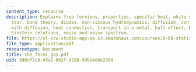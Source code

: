 ```yaml
---
content_type: resource
description: Explains free fermions, properties, specific heat, white dwarf and neutron
  star, bond theory, diodes, non-viscous hydrodynamics, diffusion, continuity equation
  with diffusion, heat conduction, transport in a metal, hall effect, Boltzmann equation,
  Einstein relations, noise and noise spectrum.
file: https://ol-ocw-studio-app-qa.s3.amazonaws.com/courses/8-08-statistical-physics-ii-spring-2005/3d0cf2cb43a2b62f92089db14e8e2904_the_fermi_gas.pdf
file_type: application/pdf
resourcetype: Document
title: the_fermi_gas.pdf
uid: 3d0cf2cb-43a2-b62f-9208-9db14e8e2904
---
```

